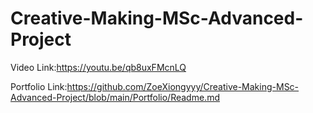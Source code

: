 # Creative-Making-MSc-Advanced-Project

Video Link:<https://youtu.be/qb8uxFMcnLQ>

Portfolio Link:<https://github.com/ZoeXiongyyy/Creative-Making-MSc-Advanced-Project/blob/main/Portfolio/Readme.md>
